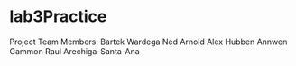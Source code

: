 # lab3Practice
Project Team Members:
Bartek Wardega
Ned Arnold
Alex Hubben
Annwen Gammon
Raul Arechiga-Santa-Ana
